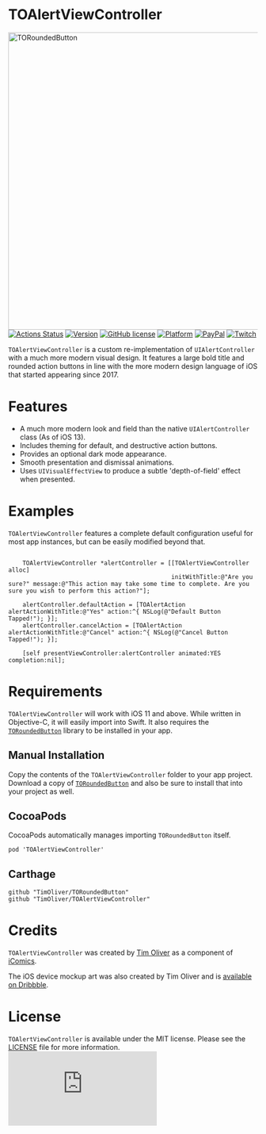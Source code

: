 # TOAlertViewController

<img src="https://raw.githubusercontent.com/TimOliver/TOAlertViewController/master/screenshot.jpg" width="600" align="right" alt="TORoundedButton" />


[![Actions Status](https://github.com/TimOliver/TOAlertViewController/workflows/CI/badge.svg)](https://github.com/TimOliver/TOAlertViewController/actions)
[![Version](https://img.shields.io/cocoapods/v/TOAlertViewController.svg?style=flat)](http://cocoadocs.org/docsets/TOAlertViewController)
[![GitHub license](https://img.shields.io/badge/license-MIT-blue.svg)](https://raw.githubusercontent.com/TimOliver/TOAlertViewController/master/LICENSE)
[![Platform](https://img.shields.io/cocoapods/p/TOAlertViewController.svg?style=flat)](http://cocoadocs.org/docsets/TOAlertViewController)
[![PayPal](https://img.shields.io/badge/paypal-donate-blue.svg)](https://www.paypal.com/cgi-bin/webscr?cmd=_s-xclick&hosted_button_id=M4RKULAVKV7K8)
[![Twitch](https://img.shields.io/badge/twitch-timXD-6441a5.svg)](http://twitch.tv/timXD)

`TOAlertViewController` is a custom re-implementation of `UIAlertController` with a much more modern visual design. It features a large bold title
and rounded action buttons in line with the more modern design language of iOS that started appearing since 2017.

# Features

* A much more modern look and field than the native `UIAlertController` class (As of iOS 13).
* Includes theming for default, and destructive action buttons.
* Provides an optional dark mode appearance.
* Smooth presentation and dismissal animations.
* Uses `UIVisualEffectView` to produce a subtle 'depth-of-field' effect when presented.

# Examples

`TOAlertViewController` features a complete default configuration useful for most app instances, but can be easily modified beyond that.

```objc

    TOAlertViewController *alertController = [[TOAlertViewController alloc]
                                              initWithTitle:@"Are you sure?" message:@"This action may take some time to complete. Are you sure you wish to perform this action?"];

    alertController.defaultAction = [TOAlertAction alertActionWithTitle:@"Yes" action:^{ NSLog(@"Default Button Tapped!"); }];
    alertController.cancelAction = [TOAlertAction alertActionWithTitle:@"Cancel" action:^{ NSLog(@"Cancel Button Tapped!"); }];

    [self presentViewController:alertController animated:YES completion:nil];

```

# Requirements

`TOAlertViewController` will work with iOS 11 and above. While written in Objective-C, it will easily import into Swift.
It also requires the [`TORoundedButton`](https://github.com/TimOliver/TORoundedButton) library to be installed in your app.

## Manual Installation

Copy the contents of the `TOAlertViewController` folder to your app project. 
Download a copy of [`TORoundedButton`](https://github.com/TimOliver/TORoundedButton) and also be sure to install that into your project as well.

## CocoaPods

CocoaPods automatically manages importing `TORoundedButton` itself.

```
pod 'TOAlertViewController'
```

## Carthage

```
github "TimOliver/TORoundedButton"
github "TimOliver/TOAlertViewController"
```

# Credits

`TOAlertViewController` was created by [Tim Oliver](http://twitter.com/TimOliverAU) as a component of [iComics](http://icomics.co).

The iOS device mockup art was also created by Tim Oliver and is [available on Dribbble](https://dribbble.com/shots/1129682-iPod-touch-5G-PSD-Template).

# License

`TOAlertViewController`  is available under the MIT license. Please see the [LICENSE](LICENSE) file for more information. ![analytics](https://ga-beacon.appspot.com/UA-5643664-16/TOAlertViewController/README.md?pixel)
